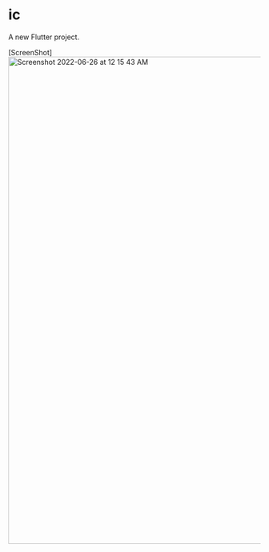 # ic

A new Flutter project.

[ScreenShot]
<img width="973" alt="Screenshot 2022-06-26 at 12 15 43 AM" src="https://user-images.githubusercontent.com/75980718/175805298-1947a51f-34fa-44c7-8ddc-e8798d19ca86.png">
